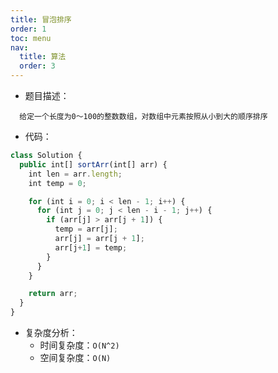 ```yaml
---
title: 冒泡排序
order: 1
toc: menu
nav:
  title: 算法
  order: 3
---
```


- 题目描述：

```text
  给定一个长度为0～100的整数数组，对数组中元素按照从小到大的顺序排序
```

- 代码：

```javascript
class Solution {
  public int[] sortArr(int[] arr) {
    int len = arr.length;
    int temp = 0;

    for (int i = 0; i < len - 1; i++) {
      for (int j = 0; j < len - i - 1; j++) {
        if (arr[j] > arr[j + 1]) {
          temp = arr[j];
          arr[j] = arr[j + 1];
          arr[j+1] = temp;
        }
      }
    }

    return arr;
  }
}
```

- 复杂度分析：
  - 时间复杂度：`O(N^2)`
  - 空间复杂度：`O(N)`
